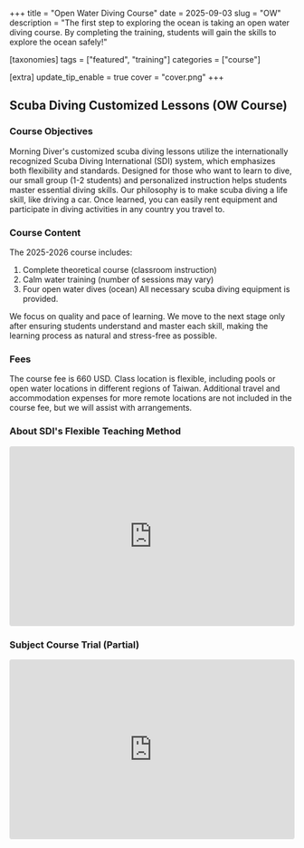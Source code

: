+++
title = "Open Water Diving Course"
date = 2025-09-03
slug = "OW"
description = "The first step to exploring the ocean is taking an open water diving course. By completing the training, students will gain the skills to explore the ocean safely!"

[taxonomies]
tags = ["featured", "training"]
categories = ["course"]

[extra]
update_tip_enable = true
cover = "cover.png"
+++

## Scuba Diving Customized Lessons (OW Course)

### Course Objectives
Morning Diver's customized scuba diving lessons utilize the internationally recognized Scuba Diving International (SDI) system, which emphasizes both flexibility and standards.  Designed for those who want to learn to dive, our small group (1-2 students) and personalized instruction helps students master essential diving skills. Our philosophy is to make scuba diving a life skill, like driving a car. Once learned, you can easily rent equipment and participate in diving activities in any country you travel to.

### Course Content
The 2025-2026 course includes:

1. Complete theoretical course (classroom instruction)
2. Calm water training (number of sessions may vary)
3. Four open water dives (ocean)
All necessary scuba diving equipment is provided.

We focus on quality and pace of learning. We move to the next stage only after ensuring students understand and master each skill, making the learning process as natural and stress-free as possible.

### Fees
The course fee is 660 USD.  Class location is flexible, including pools or open water locations in different regions of Taiwan. Additional travel and accommodation expenses for more remote locations are not included in the course fee, but we will assist with arrangements.

### About SDI's Flexible Teaching Method
<iframe src="https://www.youtube.com/embed/Lr_ak5_W6Bg?si=_DpULgBx4GSkoHBi" title="YouTube video player" allowtransparency="true" frameborder="0" height="315" data-instgrm-payload-id="instagram-media-payload-0" scrolling="no" style="max-width: 540; width: calc(100% - 2px); border-radius: 3px; border: 1px solid rgb(219, 219, 219); box-shadow: none; display: block; margin: 0px 0px 12px; min-width: 326px; padding: 0px;" allow="accelerometer; autoplay; clipboard-write; encrypted-media; gyroscope; picture-in-picture; web-share" referrerpolicy="strict-origin-when-cross-origin" allowfullscreen></iframe>

### Subject Course Trial (Partial)
<iframe src="https://slides.com/yanganto/open-water/kiosk?autoSlide=2000&started=true" title="Open Water" allowtransparency="true" frameborder="0" height="315" data-instgrm-payload-id="instagram-media-payload-0" scrolling="no" style="max-width: 540px; width: calc(100% - 2px); border-radius: 3px; border: 1px solid rgb(219, 219, 219); box-shadow: none; display: block; margin: 0px 0px 12px; min-width: 326px; padding: 0px;" allow="accelerometer; autoplay; clipboard-write; encrypted-media; gyroscope; picture-in-picture; web-share" referrerpolicy="strict-origin-when-cross-origin"  webkitallowfullscreen mozallowfullscreen allowfullscreen></iframe>
